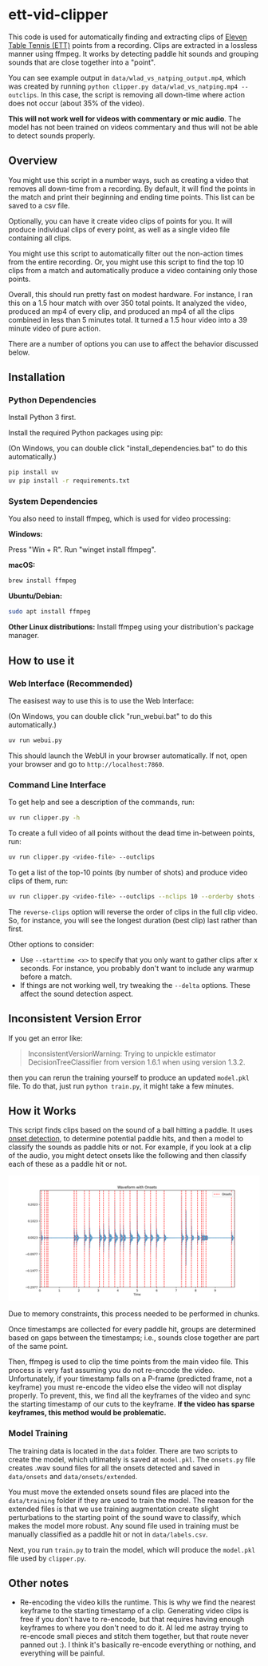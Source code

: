 # ett-vid-clipper

This code is used for automatically finding and extracting clips of [Eleven Table Tennis (ETT)](https://elevenvr.com/en/) points from a recording. Clips are extracted in a lossless manner using ffmpeg. It works by detecting paddle hit sounds and grouping sounds that are close together into a "point".

You can see example output in `data/wlad_vs_natping_output.mp4`, which was created by running `python clipper.py data/wlad_vs_natping.mp4 --outclips`. In this case, the script is removing all down-time where action does not occur (about 35% of the video).

**This will not work well for videos with commentary or mic audio**. The model has not been trained on videos commentary and thus will not be able to detect sounds properly.

## Overview

You might use this script in a number ways, such as creating a video that removes all down-time from a recording. By default, it will find the points in the match and print their beginning and ending time points. This list can be saved to a csv file.

Optionally, you can have it create video clips of points for you. It will produce individual clips of every point, as well as a single video file containing all clips.

You might use this script to automatically filter out the non-action times from the entire recording. Or, you might use this script to find the top 10 clips from a match and automatically produce a video containing only those points.

Overall, this should run pretty fast on modest hardware. For instance, I ran this on a 1.5 hour match with over 350 total points. It analyzed the video, produced an mp4 of every clip, and produced an mp4 of all the clips combined in less than 5 minutes total. It turned a 1.5 hour video into a 39 minute video of pure action.

There are a number of options you can use to affect the behavior discussed below.

## Installation

### Python Dependencies

Install Python 3 first.

Install the required Python packages using pip:

(On Windows, you can double click "install_dependencies.bat" to do this automatically.)

```bash
pip install uv
uv pip install -r requirements.txt
```

### System Dependencies

You also need to install ffmpeg, which is used for video processing:

**Windows:**

Press "Win + R". Run "winget install ffmpeg".

**macOS:**

```bash
brew install ffmpeg
```

**Ubuntu/Debian:**

```bash
sudo apt install ffmpeg
```

**Other Linux distributions:**
Install ffmpeg using your distribution's package manager.

## How to use it

### Web Interface (Recommended)

The easisest way to use this is to use the Web Interface:

(On Windows, you can double click "run_webui.bat" to do this automatically.)

```bash
uv run webui.py
```

This should launch the WebUI in your browser automatically. If not, open your browser and go to `http://localhost:7860`.

### Command Line Interface

To get help and see a description of the commands, run:

```bash
uv run clipper.py -h
```

To create a full video of all points without the dead time in-between points, run:

```bash
uv run clipper.py <video-file> --outclips
```

To get a list of the top-10 points (by number of shots) and produce video clips of them, run:

```bash
uv run clipper.py <video-file> --outclips --nclips 10 --orderby shots --reverse-clips
```

The `reverse-clips` option will reverse the order of clips in the full clip video. So, for instance, you will see the longest duration (best clip) last rather than first.

Other options to consider:

- Use `--starttime <x>` to specify that you only want to gather clips after x seconds. For instance, you probably don't want to include any warmup before a match.
- If things are not working well, try tweaking the `--delta` options. These affect the sound detection aspect.

## Inconsistent Version Error

If you get an error like:

> InconsistentVersionWarning: Trying to unpickle estimator DecisionTreeClassifier from version 1.6.1 when using version 1.3.2.

then you can rerun the training yourself to produce an updated `model.pkl` file. To do that, just run `python train.py`, it might take a few minutes.

## How it Works

This script finds clips based on the sound of a ball hitting a paddle. It uses [onset detection](librosa.onset.onset_detect), to determine potential paddle hits, and then a model to classify the sounds as paddle hits or not. For example, if you look at a clip of the audio, you might detect onsets like the following and then classify each of these as a paddle hit or not.

![image](./data/ex_waveform_onsets.png)

Due to memory constraints, this process needed to be performed in chunks.

Once timestamps are collected for every paddle hit, groups are determined based on gaps between the timestamps; i.e., sounds close together are part of the same point.

Then, ffmpeg is used to clip the time points from the main video file. This process is very fast assuming you do not re-encode the video. Unfortunately, if your timestamp falls on a P-frame (predicted frame, not a keyframe) you must re-encode the video else the video will not display properly. To prevent, this, we find all the keyframes of the video and sync the starting timestamp of our cuts to the keyframe. **If the video has sparse keyframes, this method would be problematic.**

### Model Training

The training data is located in the `data` folder. There are two scripts to create the model, which ultimately is saved at `model.pkl`. The `onsets.py` file creates .wav sound files for all the onsets detected and saved in `data/onsets` and `data/onsets/extended`.

You must move the extended onsets sound files are placed into the `data/training` folder if they are used to train the model. The reason for the extended files is that we use training augmentation create slight perturbations to the starting point of the sound wave to classify, which makes the model more robust. Any sound file used in training must be manually classified as a paddle hit or not in `data/labels.csv`.

Next, you run `train.py` to train the model, which will produce the `model.pkl` file used by `clipper.py`.

## Other notes

- Re-encoding the video kills the runtime. This is why we find the nearest keyframe to the starting timestamp of a clip. Generating video clips is free if you don't have to re-encode, but that requires having enough keyframes to where you don't need to do it. AI led me astray trying to re-encode small pieces and stitch them together, but that route never panned out :). I think it's basically re-encode everything or nothing, and everything will be painful.
